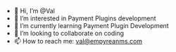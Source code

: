 - 👋 Hi, I’m @Val
- 👀 I’m interested in Payment Plugins development 
- 🌱 I’m currently learning Payment Plugin Development 
- 💞️ I’m looking to collaborate on coding
- 📫 How to reach me: val@empyreanms.com

<!---
ValEmpyrean/ValEmpyrean is a ✨ special ✨ repository because its `README.md` (this file) appears on your GitHub profile.
You can click the Preview link to take a look at your changes.
--->
